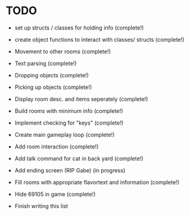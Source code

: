 # TODO

* set up structs / classes for holding info (complete!)
* create object functions to interact with classes/ structs (complete!)
* Movement to other rooms (complete!)
* Text parsing (complete!)
* Dropping objects (complete!)
* Picking up objects (complete!)
* Display room desc. and items seperately (complete!)
* Build rooms with minimum info (complete!)
* Implement checking for "keys" (complete!)
* Create main gameplay loop (complete!)
* Add room interaction (complete!)
* Add talk command for cat in back yard (complete!)
* Add ending screen (RIP Gabe) (in progress)

* Fill rooms with appropriate flavortext and information (complete!)
* Hide 69105 in game (complete!)

* Finish writing this list
